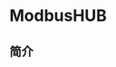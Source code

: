 <!--
 * @Descripttion: 
 * @version: 
 * @Author: JunQi Liu
 * @Date: 2020-10-28 12:51:02
 * @LastEditors: JunQi Liu
 * @LastEditTime: 2020-10-28 13:05:38
-->
# ModbusHUB

## 简介

